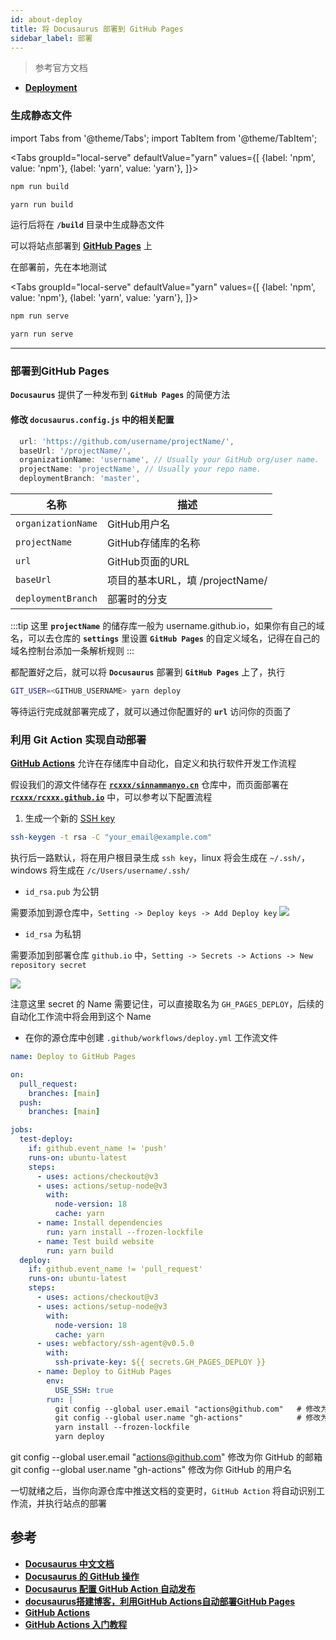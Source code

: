 ```yaml
---
id: about-deploy
title: 将 Docusaurus 部署到 GitHub Pages
sidebar_label: 部署
---
```

> 参考官方文档 
- **[Deployment](https://v2.docusaurus.io/docs/deployment)**

### 生成静态文件

import Tabs from '@theme/Tabs';
import TabItem from '@theme/TabItem';

<Tabs
  groupId="local-serve"
  defaultValue="yarn"
  values={[
      {label: 'npm', value: 'npm'},
      {label: 'yarn', value: 'yarn'},
  ]}>
  <TabItem value="npm">

  ``` bash
  npm run build
  ```

  </TabItem>
  <TabItem value="yarn">

  ``` bash
  yarn run build
  ```

  </TabItem>
</Tabs>

运行后将在 **`/build`** 目录中生成静态文件

可以将站点部署到 **[GitHub Pages](https://pages.github.com/)** 上

在部署前，先在本地测试

<Tabs
  groupId="local-serve"
  defaultValue="yarn"
  values={[
      {label: 'npm', value: 'npm'},
      {label: 'yarn', value: 'yarn'},
  ]}>
  <TabItem value="npm">

  ``` bash
  npm run serve
  ```

  </TabItem>
  <TabItem value="yarn">

  ``` bash
  yarn run serve
  ```

  </TabItem>
</Tabs>

---

### 部署到GitHub Pages
**`Docusaurus`** 提供了一种发布到 **`GitHub Pages`** 的简便方法

#### 修改 **`docusaurus.config.js`** 中的相关配置
``` js
  url: 'https://github.com/username/projectName/',
  baseUrl: '/projectName/',
  organizationName: 'username', // Usually your GitHub org/user name.
  projectName: 'projectName', // Usually your repo name.
  deploymentBranch: 'master',  
```

名称               | 描述
-------------------|-------------------------
`organizationName` | GitHub用户名
`projectName`      | GitHub存储库的名称
`url`              | GitHub页面的URL
`baseUrl`          | 项目的基本URL，填 /projectName/
`deploymentBranch` | 部署时的分支

:::tip
这里 **`projectName`** 的储存库一般为 username.github.io，如果你有自己的域名，可以去仓库的 **`settings`** 里设置 **`GitHub Pages`** 的自定义域名，记得在自己的域名控制台添加一条解析规则
:::

都配置好之后，就可以将 **`Docusaurus`** 部署到 **`GitHub Pages`** 上了，执行
``` bash
GIT_USER=<GITHUB_USERNAME> yarn deploy
```
等待运行完成就部署完成了，就可以通过你配置好的 **`url`** 访问你的页面了

### 利用 Git Action 实现自动部署
**[GitHub Actions](https://docs.github.com/en/free-pro-team@latest/actions)** 允许在存储库中自动化，自定义和执行软件开发工作流程

假设我们的源文件储存在 **[`rcxxx/sinnammanyo.cn`](https://github.com/rcxxx/sinnammanyo.cn)** 仓库中，而页面部署在 **[`rcxxx/rcxxx.github.io`](https://github.com/rcxxx/rcxxx.github.io)** 中，可以参考以下配置流程


1. 生成一个新的 [SSH key](https://docs.github.com/en/free-pro-team@latest/github/authenticating-to-github/generating-a-new-ssh-key-and-adding-it-to-the-ssh-agent)
``` bash
ssh-keygen -t rsa -C "your_email@example.com"
```

执行后一路默认，将在用户根目录生成 `ssh key`，linux 将会生成在 `~/.ssh/`， windows 将生成在 `/c/Users/username/.ssh/`

- `id_rsa.pub` 为公钥

需要添加到源仓库中，`Setting -> Deploy keys -> Add Deploy key`
![](https://pictures-1304295136.cos.ap-guangzhou.myqcloud.com/blog/start-docusaurus/add-id_rsa-pub.png)

- `id_rsa` 为私钥

需要添加到部署仓库 `github.io` 中，`Setting -> Secrets -> Actions -> New repository secret`

![](https://pictures-1304295136.cos.ap-guangzhou.myqcloud.com/blog/start-docusaurus/add-id_rsa.png)

注意这里 secret 的 Name 需要记住，可以直接取名为 `GH_PAGES_DEPLOY`，后续的自动化工作流中将会用到这个 Name

- 在你的源仓库中创建 `.github/workflows/deploy.yml` 工作流文件

```yml title=".github/workflows/deploy.yml"
name: Deploy to GitHub Pages

on:
  pull_request:
    branches: [main]
  push:
    branches: [main]

jobs:
  test-deploy:
    if: github.event_name != 'push'
    runs-on: ubuntu-latest
    steps:
      - uses: actions/checkout@v3
      - uses: actions/setup-node@v3
        with:
          node-version: 18
          cache: yarn
      - name: Install dependencies
        run: yarn install --frozen-lockfile
      - name: Test build website
        run: yarn build
  deploy:
    if: github.event_name != 'pull_request'
    runs-on: ubuntu-latest
    steps:
      - uses: actions/checkout@v3
      - uses: actions/setup-node@v3
        with:
          node-version: 18
          cache: yarn
      - uses: webfactory/ssh-agent@v0.5.0
        with:
          ssh-private-key: ${{ secrets.GH_PAGES_DEPLOY }}
      - name: Deploy to GitHub Pages
        env:
          USE_SSH: true
        run: |
          git config --global user.email "actions@github.com"   # 修改为你的邮箱地址
          git config --global user.name "gh-actions"            # 修改为你的用户名
          yarn install --frozen-lockfile
          yarn deploy
```

git config --global user.email "actions@github.com" 修改为你 GitHub 的邮箱
git config --global user.name "gh-actions" 修改为你 GitHub 的用户名

一切就绪之后，当你向源仓库中推送文档的变更时，`GitHub Action` 将自动识别工作流，并执行站点的部署

## 参考
- **[Docusaurus 中文文档](https://www.docusaurus.cn/docs/deployment)**
- **[Docusaurus 的 GitHub 操作](https://evantay.com/blog/docusaurus-gh-action/)**
- **[Docusaurus 配置 GitHub Action 自动发布](https://blog.alanwei.com/blog/2021/03/21/docusaurus-github-deploy/)**
- **[docusaurus搭建博客，利用GitHub Actions自动部署GitHub Pages](https://juejin.cn/post/6936846407051509774)**
- **[GitHub Actions](https://docs.github.com/en/actions)**
- **[GitHub Actions 入门教程](https://www.ruanyifeng.com/blog/2019/09/getting-started-with-github-actions.html)**